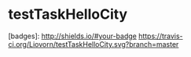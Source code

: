 # testTaskHelloCity
[badges]: <http://shields.io/#your-badge> https://travis-ci.org/Liovorn/testTaskHelloCity.svg?branch=master

